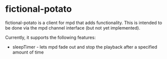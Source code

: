 # fictional-potato

fictional-potato is a client for mpd that adds functionality. This is intended to be done via the mpd channel interface (but not yet implemented).

Currently, it supports the following features:
* sleepTimer - lets mpd fade out and stop the playback after a specified amount of time
